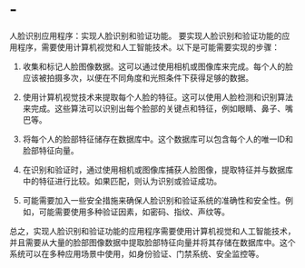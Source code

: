 # -
人脸识别应用程序：实现人脸识别和验证功能。
要实现人脸识别和验证功能的应用程序，需要使用计算机视觉和人工智能技术。以下是可能需要实现的步骤：

1. 收集和标记人脸图像数据。这可以通过使用相机或图像库来完成。每个人的脸应该被拍摄多次，以便在不同角度和光照条件下获得足够的数据。

2. 使用计算机视觉技术来提取每个人脸的特征。这可以使用人脸检测和识别算法来完成。这些算法可以识别出每个脸部的关键点和特征，例如眼睛、鼻子、嘴巴等。

3. 将每个人的脸部特征储存在数据库中。这个数据库可以包含每个人的唯一ID和脸部特征向量。

4. 在识别和验证时，通过使用相机或图像库捕获人脸图像，提取特征并与数据库中的特征进行比较。如果匹配，则认为识别或验证成功。

5. 可能需要加入一些安全措施来确保人脸识别和验证系统的准确性和安全性。例如，可能需要使用多种验证因素，如密码、指纹、声纹等。

总之，实现人脸识别和验证功能的应用程序需要使用计算机视觉和人工智能技术，并且需要从大量的脸部图像数据中提取脸部特征向量并将其存储在数据库中。这个系统可以在多种应用场景中使用，如身份验证、门禁系统、安全监控等。
